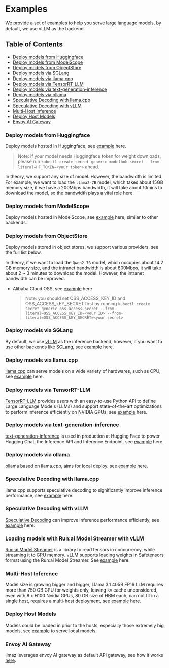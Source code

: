 # Examples

We provide a set of examples to help you serve large language models, by default, we use vLLM as the backend.

## Table of Contents

- [Deploy models from Huggingface](#deploy-models-from-huggingface)
- [Deploy models from ModelScope](#deploy-models-from-modelscope)
- [Deploy models from ObjectStore](#deploy-models-from-objectstore)
- [Deploy models via SGLang](#deploy-models-via-sglang)
- [Deploy models via llama.cpp](#deploy-models-via-llamacpp)
- [Deploy models via TensorRT-LLM](#deploy-models-via-tensorrt-llm)
- [Deploy models via text-generation-inference](#deploy-models-via-text-generation-inference)
- [Deploy models via ollama](#deploy-models-via-ollama)
- [Speculative Decoding with llama.cpp](#speculative-decoding-with-llamacpp)
- [Speculative Decoding with vLLM](#speculative-decoding-with-vllm)
- [Multi-Host Inference](#multi-host-inference)
- [Deploy Host Models](#deploy-host-models)
- [Envoy AI Gateway](#envoy-ai-gateway)

### Deploy models from Huggingface

Deploy models hosted in Huggingface, see [example](./huggingface/) here.

> Note: if your model needs Huggingface token for weight downloads, please run `kubectl create secret generic modelhub-secret --from-literal=HF_TOKEN=<your token>` ahead.

In theory, we support any size of model. However, the bandwidth is limited. For example, we want to load the `llama2-7B` model, which takes about 15GB memory size, if we have a 200Mbps bandwidth, it will take about 10mins to download the model, so the bandwidth plays a vital role here.

### Deploy models from ModelScope

Deploy models hosted in ModelScope, see [example](./modelscope/) here, similar to other backends.

### Deploy models from ObjectStore

Deploy models stored in object stores, we support various providers, see the full list below.

In theory, if we want to load the `Qwen2-7B` model, which occupies about 14.2 GB memory size, and the intranet bandwidth is about 800Mbps, it will take about 2 ~ 3 minutes to download the model. However, the intranet bandwidth can be improved.

- Alibaba Cloud OSS, see [example](./objstore-oss/) here

  > Note: you should set OSS_ACCESS_KEY_ID and OSS_ACCESS_kEY_SECRET first by running `kubectl create secret generic oss-access-secret --from-literal=OSS_ACCESS_KEY_ID=<your ID> --from-literal=OSS_ACCESS_kEY_SECRET=<your secret>`

### Deploy models via SGLang

By default, we use [vLLM](https://github.com/vllm-project/vllm) as the inference backend, however, if you want to use other backends like [SGLang](https://github.com/sgl-project/sglang), see [example](./sglang/) here.

### Deploy models via llama.cpp

[llama.cpp](https://github.com/ggerganov/llama.cpp) can serve models on a wide variety of hardwares, such as CPU, see [example](./llamacpp/) here.

### Deploy models via TensorRT-LLM

[TensorRT-LLM](https://github.com/NVIDIA/TensorRT-LLM) provides users with an easy-to-use Python API to define Large Language Models (LLMs) and support state-of-the-art optimizations to perform inference efficiently on NVIDIA GPUs, see [example](./tensorrt-llm/) here.

### Deploy models via text-generation-inference

[text-generation-inference](https://github.com/huggingface/text-generation-inference) is used in production at Hugging Face to power Hugging Chat, the Inference API and Inference Endpoint. see [example](./tgi/) here.

### Deploy models via ollama

[ollama](https://github.com/ollama/ollama) based on llama.cpp, aims for local deploy. see [example](./ollama/) here.

### Speculative Decoding with llama.cpp

llama.cpp supports speculative decoding to significantly improve inference performance, see [example](./speculative-decoding/llamacpp/) here.

### Speculative Decoding with vLLM

[Speculative Decoding](https://arxiv.org/abs/2211.17192) can improve inference performance efficiently, see [example](./speculative-decoding/vllm/) here.

### Loading models with Run:ai Model Streamer with vLLM

[Run:ai Model Streamer](https://github.com/run-ai/runai-model-streamer/blob/master/docs/README.md) is a library to read tensors in concurrency, while streaming it to GPU memory. vLLM supports loading weights in Safetensors format using the Run:ai Model Streamer. See [example](./runai-streamer/) here. 

### Multi-Host Inference

Model size is growing bigger and bigger, Llama 3.1 405B FP16 LLM requires more than 750 GB GPU for weights only, leaving kv cache unconsidered, even with 8 x H100 Nvidia GPUs, 80 GB size of HBM each, can not fit in a single host, requires a multi-host deployment, see [example](./multi-nodes/) here.

### Deploy Host Models

Models could be loaded in prior to the hosts, especially those extremely big models, see [example](./hostpath/) to serve local models.

### Envoy AI Gateway

llmaz leverages envoy AI gateway as default API gateway, see how it works [here](../envoy-ai-gateway.md).
